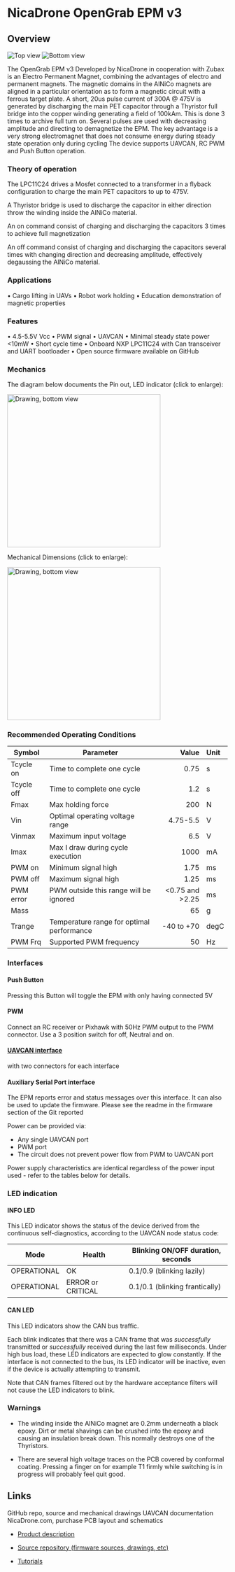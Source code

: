 # NicaDrone OpenGrab EPM v3

## Overview

<img src="image.jpg" class="thumbnail" title="Top view">
<img src="bottom.jpg" class="thumbnail" title="Bottom view">

The OpenGrab EPM v3 Developed by NicaDrone in cooperation with Zubax is an Electro Permanent Magnet, combining the advantages of electro and permanent magnets. 
The magnetic domains in the AlNiCo magnets are aligned in a particular orientation as to form a magnetic circuit with a ferrous target plate. 
A short, 20us pulse current of 300A @ 475V is generated by discharging the main PET capacitor through a Thyristor full bridge into the copper winding generating a field of 100kAm. This is done 3 times to archive full turn on. Several pulses are used with decreasing amplitude and directing to demagnetize the EPM. The key advantage is a very strong electromagnet that does not consume energy during steady state operation only during cycling 
The device supports UAVCAN, RC PWM and Push Button operation.

### Theory of operation

The LPC11C24 drives a Mosfet connected to a transformer in a flyback configuration to charge the main PET capacitors to up to 475V. 

A Thyristor bridge is used to discharge the capacitor in either direction throw the winding inside the AlNiCo material. 

An on command consist of charging and discharging the capacitors 3 times to achieve full magnetization

An off command consist of charging and discharging the capacitors several times with changing direction and decreasing amplitude, effectively degaussing the AlNiCo material. 

### Applications
•	Cargo lifting in UAVs 
•	Robot work holding
•	Education demonstration of magnetic properties
### Features 
•	4.5-5.5V Vcc 
•	PWM signal 
•	UAVCAN 
•	Minimal steady state power <10mW 
•	Short cycle time
•	Onboard NXP LPC11C24 with Can transceiver and UART bootloader 
•	Open source firmware available on GitHub 


### Mechanics

The diagram below documents the Pin out, LED indicator (click to enlarge):

<img src="PinOut.jpg" width=350 title="Drawing, bottom view">

Mechanical Dimensions (click to enlarge):

<img src="EPM_V3_simple.jpg" width=350 title="Drawing, bottom view">

### Recommended Operating Conditions

| Symbol    |Parameter                                  |           Value | Unit |
|-----------|-------------------------------------------|----------------:|:-----|
| Tcycle on | Time to complete one cycle                |            0.75 | s    |
| Tcycle off| Time to complete one cycle                |             1.2 | s    |
| Fmax      | Max holding force                         |             200 | N    |
| Vin       | Optimal operating voltage range           |        4.75-5.5 | V    |
| Vinmax    | Maximum input voltage                     |             6.5 | V    |
| Imax      | Max I draw during cycle execution         |            1000 | mA   |
| PWM on    | Minimum signal high                       |            1.75 | ms   |
| PWM off   | Maximum signal high                       |            1.25 | ms   |
| PWM error | PWM outside this range will be ignored    | <0.75 and >2.25 | ms   |
| Mass      |                                           |              65 | g    |
| Trange    | Temperature range for optimal performance |      -40 to +70 | degC |
| PWM Frq   | Supported PWM frequency					|              50 | Hz   | 

### Interfaces

#### Push Button

Pressing this Button will toggle the EPM with only having connected 5V 

#### PWM

Connect an RC receiver or Pixhawk with 50Hz PWM output to the PWM connector. Use a 3 position switch for off, Neutral and on. 

#### [UAVCAN interface](#UAVCAN_interface) 

with two connectors for each interface

#### Auxiliary Serial Port interface

The EPM reports error and status messages over this interface. It can also be used to update the firmware. 
Please see the readme in the firmware section of the Git reported

Power can be provided via: 

* Any single UAVCAN port
* PWM port
* The circuit does not prevent power flow from PWM to UAVCAN port

Power supply characteristics are identical regardless of the power input used - refer to the tables below for details.

### LED indication

#### INFO LED

This LED indicator shows the status of the device derived from the continuous self-diagnostics,
according to the UAVCAN node status code:

Mode            | Health                | Blinking ON/OFF duration, seconds
----------------|-----------------------|---
OPERATIONAL     | OK                    | 0.1/0.9 (blinking lazily)
OPERATIONAL     | ERROR or CRITICAL     | 0.1/0.1 (blinking frantically)



#### CAN LED

This LED indicators show the CAN bus traffic.

Each blink indicates that there was a CAN frame that was *successfully* transmitted or *successfully*
received during the last few milliseconds.
Under high bus load, these LED indicators are expected to glow constantly.
If the interface is not connected to the bus, its LED indicator will be inactive,
even if the device is actually attempting to transmit.

Note that CAN frames filtered out by the hardware acceptance filters will not cause the LED indicators to blink.

### Warnings

* The winding inside the AlNiCo magnet are 0.2mm underneath a black epoxy. Dirt or metal shavings can be crushed into the epoxy and causing an insulation break down. This normally destroys one of the Thyristors.  

* There are several high voltage traces on the PCB covered by conformal coating. Pressing a finger on for example T1 firmly while switching is in progress will probably feel quit good. 

## Links


GitHub repo, source and mechanical drawings
UAVCAN documentation 
NicaDrone.com, purchase
PCB layout and schematics 

* [Product description](http://zubax.com/product/zubax-gnss)
* [Source repository (firmware sources, drawings, etc)](https://github.com/Zubax/opengrab_epm_v3)

* [Tutorials](tutorials)
